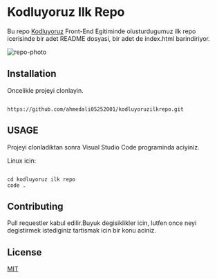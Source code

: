 # Kodluyoruz Ilk Repo

Bu repo [Kodluyoruz](https://app.patika.dev/my-courses) Front-End Egitiminde olusturdugumuz ilk repo icerisinde bir adet README dosyasi, bir adet de index.html barindiriyor.

![repo-photo](https://github.com/ahmedali05252001/kodluyoruzilkrepo/blob/main/photo/github.png)

## Installation

Oncelikle projeyi clonlayin.

```

https://github.com/ahmedali05252001/kodluyoruzilkrepo.git

```

## USAGE

Projeyi clonladiktan sonra Visual Studio Code programinda aciyiniz.

Linux icin:

```

cd kodluyoruz ilk repo
code .

```

## Contributing

Pull requestler kabul edilir.Buyuk degisiklikler icin, lutfen once neyi degistirmek istediginiz tartismak icin bir konu aciniz.

## License

[MIT](https://opensource.org/licenses/MIT)